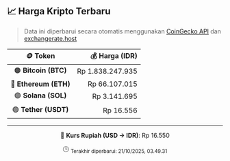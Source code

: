 

<!-- HARGA_KRIPTO -->
## 📈 Harga Kripto Terbaru

> Data ini diperbarui secara otomatis menggunakan [CoinGecko API](https://www.coingecko.com/) dan [exchangerate.host](https://exchangerate.host/)

<div align="center">

| 🪙 Token | 💰 Harga (IDR) |
|:------:|---------------:|
| 🟠 **Bitcoin (BTC)**   | Rp 1.838.247.935 |
| 🔵 **Ethereum (ETH)**  | Rp 66.107.015 |
| 🟣 **Solana (SOL)**    | Rp 3.141.695 |
| 🟢 **Tether (USDT)**   | Rp 16.556 |

---

💱 **Kurs Rupiah (USD → IDR)**: Rp 16.550

🕒 <sub>Terakhir diperbarui: 21/10/2025, 03.49.31</sub>

</div>
<!-- /HARGA_KRIPTO -->